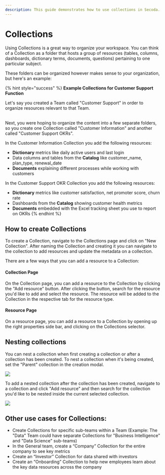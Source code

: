 ```yaml
---
description: This guide demonstrates how to use collections in Secoda.
---
```


# Collections

Using Collections is a great way to organize your workspace. You can think of a Collection as a folder that hosts a group of resources (tables, columns, dashboards, dictionary terms, documents, questions) pertaining to one particular subject.

These folders can be organized however makes sense to your organization, but here's an example:

{% hint style="success" %}
**Example Collections for Customer Support Function**

Let's say you created a Team called "Customer Support" in order to organize resources relevant to that Team.

\
Next, you were hoping to organize the content into a few separate folders, so you create one Collection called "Customer Information" and another called "Customer Support OKRs".



In the Customer Information Collection you add the following resources:

* **Dictionary** metrics like daily active users and last login
* Data columns and tables from the **Catalog** like customer\_name, plan\_type, renewal\_date
* **Documents** explaining different processes while working with customers

In the Customer Support OKR Collection you add the following resources:

* **Dictionary** metrics like customer satisfaction, net promoter score, churn rate
* Dashboards from the **Catalog** showing customer health metrics
* **Documents** embedded with the Excel tracking sheet you use to report on OKRs
{% endhint %}

## How to create Collections

To create a Collection, navigate to the Collections page and click on "New Collection". After naming the Collection and creating it you can navigate to the collection to add resources and update the metadata on a collection.

There are a few ways that you can add a resource to a Collection:

#### Collection Page

On the Collection page, you can add a resource to the Collection by clicking the "Add resource" button. After clicking the button, search for the resource you'd like to add and select the resource. The resource will be added to the Collection in the respective tab for the resource type.

#### Resource Page

On a resource page, you can add a resource to a Collection by opening up the right properties side bar, and clicking on the Collections selector.&#x20;

## Nesting collections

You can nest a collection when first creating a collection or after a collection has been created. To nest a collection when it's being created, set the "Parent" collection in the creation modal.

![](https://secoda-public-media-assets.s3.amazonaws.com/image%20\(10\)%20\(1\).png)

To add a nested collection after the collection has been created, navigate to a collection and click "Add resource" and then search for the collection you'd like to be nested inside the current selected collection.

![](https://secoda-public-media-assets.s3.amazonaws.com/image%20\(5\)%20\(1\)%20\(2\).png)

## **Other use cases for Collections:**

* Create Collections for specific sub-teams within a Team (Example: The "Data" Team could have separate Collections for "Business Intelligence" and "Data Science" sub-teams)
* In the General team, create a “Company” Collection for the entire company to see key metrics
* Create an “Investor” Collection for data shared with investors
* Create an “Onboarding” Collection to help new employees learn about the key data resources across the company
